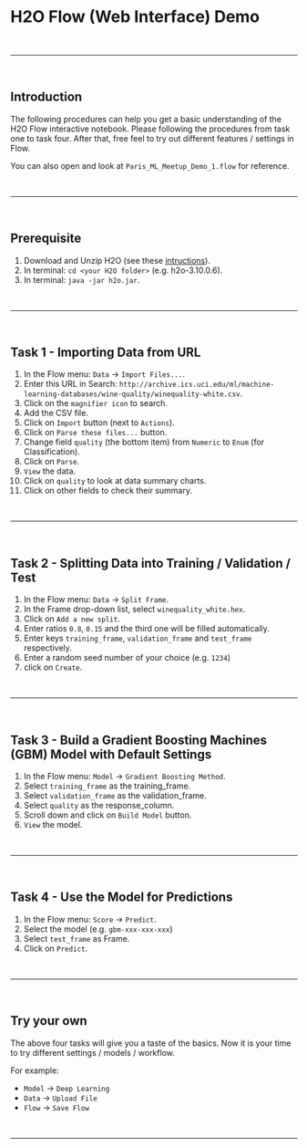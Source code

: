 # H2O Flow (Web Interface) Demo

<br><hr><br>

## Introduction

The following procedures can help you get a basic understanding of the H2O Flow
interactive notebook. Please following the procedures from task one to task four.
After that, free feel to try out different features / settings in Flow.

You can also open and look at `Paris_ML_Meetup_Demo_1.flow` for reference.

<br><hr><br>

## Prerequisite

1. Download and Unzip H2O (see these [intructions](http://www.h2o.ai/download/h2o/desktop)).
2. In terminal: `cd <your H2O folder>` (e.g. h2o-3.10.0.6).
3. In terminal: `java -jar h2o.jar`.

<br><hr><br>

## Task 1 - Importing Data from URL

1. In the Flow menu: `Data` -> `Import Files...`.
2. Enter this URL in Search: `http://archive.ics.uci.edu/ml/machine-learning-databases/wine-quality/winequality-white.csv`.
3. Click on the `magnifier icon` to search.
3. Add the CSV file.
4. Click on `Import` button (next to `Actions`).
5. Click on `Parse these files...` button.
6. Change field `quality` (the bottom item) from `Numeric` to `Enum` (for Classification).
7. Click on `Parse`.
8. `View` the data.
9. Click on `quality` to look at data summary charts.
10. Click on other fields to check their summary.

<br><hr><br>

## Task 2 - Splitting Data into Training / Validation / Test

1. In the Flow menu: `Data` -> `Split Frame`.
2. In the Frame drop-down list, select `winequality_white.hex`.
3. Click on `Add a new split`.
4. Enter ratios `0.8`, `0.15` and the third one will be filled automatically.
5. Enter keys `training_frame`, `validation_frame` and `test_frame` respectively.
6. Enter a random seed number of your choice (e.g. `1234`)
7. click on `Create`.


<br><hr><br>

## Task 3 - Build a Gradient Boosting Machines (GBM) Model with Default Settings

1. In the Flow menu: `Model` -> `Gradient Boosting Method`.
2. Select `training_frame` as the training_frame.
3. Select `validation_frame` as the validation_frame.
4. Select `quality` as the response_column.
5. Scroll down and click on `Build Model` button.
6. `View` the model.


<br><hr><br>

## Task 4 - Use the Model for Predictions

1. In the Flow menu: `Score` -> `Predict`.
2. Select the model (e.g. `gbm-xxx-xxx-xxx`)
3. Select `test_frame` as Frame.
4. Click on `Predict`.


<br><hr><br>

## Try your own 

The above four tasks will give you a taste of the basics. Now it is your time to
try different settings / models / workflow. 

For example:

- `Model` -> `Deep Learning`
- `Data` -> `Upload File`
- `Flow` -> `Save Flow`

<br><hr><br>








